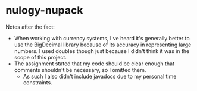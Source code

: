 nulogy-nupack
=============
Notes after the fact:
- When working with currency systems, I've heard it's generally better to use the BigDecimal library because of its accuracy in representing large numbers. I used doubles though just because I didn't think it was in the scope of this project.
- The assignment stated that my code should be clear enough that comments shouldn't be necessary, so I omitted them.
  - As such I also didn't include javadocs due to my personal time constraints.
